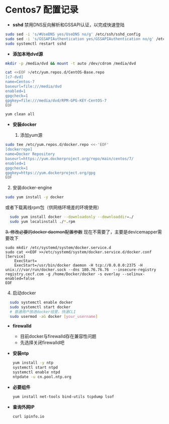 # Centos7 配置记录

* **sshd** 禁用DNS反向解析和GSSAPI认证，以完成快速登陆

```bash
sudo sed -i 's/#UseDNS yes/UseDNS no/g' /etc/ssh/sshd_config
sudo sed -i 's/GSSAPIAuthentication yes/GSSAPIAuthentication no/g' /etc/ssh/sshd_config
sudo systemctl restart sshd
```

* **添加本地dvd源**

```bash
mkdir -p /media/dvd && mount -t auto /dev/cdrom /media/dvd

cat <<EOF >/etc/yum.repos.d/CentOS-Base.repo
[c7-dvd]
name=Centos-7
baseurl=file:///media/dvd
enabled=1
gpgcheck=1
gpgkey=file:///media/dvd/RPM-GPG-KEY-CentOS-7
EOF

yum clean all
```

* **安装docker**

  1. 添加yum源

```bash
sudo tee /etc/yum.repos.d/docker.repo <<-'EOF'
[dockerrepo]
name=Docker Repository
baseurl=https://yum.dockerproject.org/repo/main/centos/7/
enabled=1
gpgcheck=1
gpgkey=https://yum.dockerproject.org/gpg
EOF
```

  2. 安装docker-engine

```bash
sudo yum install -y docker
```

  或者下载离线rpm包（供网络环境差的环境使用）

```bash
  sudo yum install docker --downloadonly --downloaddir=./
  sudo yum localinstall ./*.rpm
```

  ~~3. 修改必要的docker daemon配置参数~~ 现在不需要了，主要是devicemapper需要改下

```
sudo mkdir /etc/systemd/system/docker.service.d
sudo cat <<EOF >>/etc/systemd/system/docker.service.d/docker.conf
[Service]
    ExecStart=
    ExecStart=/usr/bin/docker daemon -H tcp://0.0.0.0:2375 -H unix:///var/run/docker.sock --dns 180.76.76.76  --insecure-registry registry.cecf.com -g /home/Docker/docker -s overlay --selinux-enabled=false
EOF
```

   4. 启动docker

```bash
  sudo systemctl enable docker
  sudo systemctl start docker
  # 普通用户放进docker组里，快速CLI
  sudo usermod -aG docker [your_username]
```

* **firewalld**

  * 目前docker与firewalld存在兼容性问题
  * 先选择关闭firewalld吧

* **安装ntp**

  ```bash
  yum install -y ntp
  systemctl start ntpd
  systemctl enable ntpd
  ntpdate -u cn.pool.ntp.org
  ```

* **必要组件**

  ```bash
  yum install net-tools bind-utils tcpdump lsof
  ```

* **查询外网IP**

  ```bash
  curl ipinfo.io
  ```